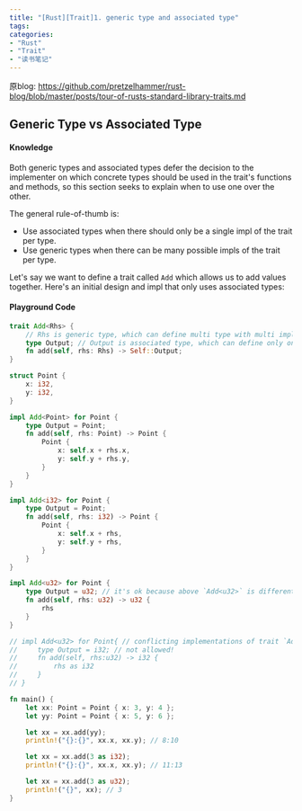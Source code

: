 ```yaml
---
title: "[Rust][Trait]1. generic type and associated type"
tags: 
categories: 
- "Rust"
- "Trait"
- "读书笔记"
---
```


原blog: https://github.com/pretzelhammer/rust-blog/blob/master/posts/tour-of-rusts-standard-library-traits.md
## Generic Type vs Associated Type
#### Knowledge
Both generic types and associated types defer the decision to the implementer on which concrete types should be used in the trait's functions and methods, so this section seeks to explain when to use one over the other.

The general rule-of-thumb is:

* Use associated types when there should only be a single impl of the trait per type.
* Use generic types when there can be many possible impls of the trait per type.

Let's say we want to define a trait called `Add` which allows us to add values together. Here's an initial design and impl that only uses associated types:

#### Playground Code
``` Rust
trait Add<Rhs> {
    // Rhs is generic type, which can define multi type with multi implement
    type Output; // Output is associated type, which can define only one type with multi implement
    fn add(self, rhs: Rhs) -> Self::Output;
}

struct Point {
    x: i32,
    y: i32,
}

impl Add<Point> for Point {
    type Output = Point;
    fn add(self, rhs: Point) -> Point {
        Point {
            x: self.x + rhs.x,
            y: self.y + rhs.y,
        }
    }
}

impl Add<i32> for Point {
    type Output = Point;
    fn add(self, rhs: i32) -> Point {
        Point {
            x: self.x + rhs,
            y: self.y + rhs,
        }
    }
}

impl Add<u32> for Point {
    type Output = u32; // it's ok because above `Add<u32>` is different with anyother implement.
    fn add(self, rhs: u32) -> u32 {
        rhs
    }
}

// impl Add<u32> for Point{ // conflicting implementations of trait `Add<u32>` for type `Point`
//     type Output = i32; // not allowed!
//     fn add(self, rhs:u32) -> i32 {
//         rhs as i32
//     }
// }

fn main() {
    let xx: Point = Point { x: 3, y: 4 };
    let yy: Point = Point { x: 5, y: 6 };

    let xx = xx.add(yy);
    println!("{}:{}", xx.x, xx.y); // 8:10

    let xx = xx.add(3 as i32);
    println!("{}:{}", xx.x, xx.y); // 11:13

    let xx = xx.add(3 as u32);
    println!("{}", xx); // 3
}

```